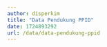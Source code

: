 ```yaml
---
author: disperkim
title: "Data Pendukung PPID"
date: 1724893292
url: /data/data-pendukung-ppid
---
```


